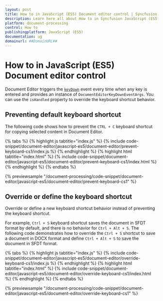 ```yaml
---
layout: post
title: How to in JavaScript (ES5) Document editor control | Syncfusion
description: Learn here all about How to in Syncfusion JavaScript (ES5) Document editor control of Syncfusion Essential JS 2 and more.
platform: document-processing
control: How to 
publishingplatform: JavaScript (ES5)
documentation: ug
domainurl: ##DomainURL##
---
```


# How to in JavaScript (ES5) Document editor control

Document Editor triggers the [`keyDown`](https://ej2.syncfusion.com/javascript/documentation/api/document-editor/documentEditorKeyDownEventArgs/) event every time when any key is entered and provides an instance of `DocumentEditorKeyDownEventArgs`. You can use the `isHandled` property to override the keyboard shortcut behavior.

## Preventing default keyboard shortcut

The following code shows how to prevent the `CTRL + C` keyboard shortcut for copying selected content in Document Editor.

{% tabs %}
{% highlight js tabtitle="index.js" %}
{% include code-snippet/document-editor/javascript-es5/document-editor/prevent-keyboard-cs1/index.js %}
{% endhighlight %}
{% highlight html tabtitle="index.html" %}
{% include code-snippet/document-editor/javascript-es5/document-editor/prevent-keyboard-cs1/index.html %}
{% endhighlight %}
{% endtabs %}

{% previewsample "/document-processing/code-snippet/document-editor/javascript-es5/document-editor/prevent-keyboard-cs1" %}

## Override or define the keyboard shortcut

Override or define a new keyboard shortcut behavior instead of preventing the keyboard shortcut.

For example, `Ctrl + S` keyboard shortcut saves the document in SFDT format by default, and there is no behavior for `Ctrl + Alt + S`. The following code demonstrates how to override the `Ctrl + S` shortcut to save a document in DOCX format and define `Ctrl + Alt + S` to save the document in SFDT format.

{% tabs %}
{% highlight js tabtitle="index.js" %}
{% include code-snippet/document-editor/javascript-es5/document-editor/override-keyboard-cs1/index.js %}
{% endhighlight %}
{% highlight html tabtitle="index.html" %}
{% include code-snippet/document-editor/javascript-es5/document-editor/override-keyboard-cs1/index.html %}
{% endhighlight %}
{% endtabs %}

{% previewsample "/document-processing/code-snippet/document-editor/javascript-es5/document-editor/override-keyboard-cs1" %}